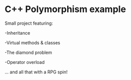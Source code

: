 # C++ Polymorphism example
Small project featuring:


-Inheritance

-Virtual methods & classes

-The diamond problem

-Operator overload

... and all that with a RPG spin!

